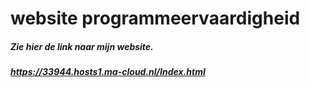 # website programmeervaardigheid

##### Zie hier de link naar mijn website. 

##### https://33944.hosts1.ma-cloud.nl/Index.html